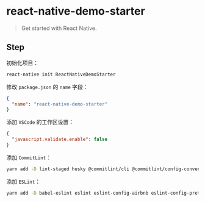 # react-native-demo-starter

> Get started with React Native.

## Step

初始化项目：

```bash
react-native init ReactNativeDemoStarter
```

修改 `package.json` 的 `name` 字段：

```json
{
  "name": "react-native-demo-starter"
}
```

添加 `VSCode` 的工作区设置：

```json
{
  "javascript.validate.enable": false
}
```

添加 `CommitLint`：

```bash
yarn add -D lint-staged husky @commitlint/cli @commitlint/config-conventional
```

添加 `ESLint`：

```bash
yarn add -D babel-eslint eslint eslint-config-airbnb eslint-config-prettier eslint-plugin-import eslint-plugin-jsx-a11y eslint-plugin-prettier eslint-plugin-react prettier
```
